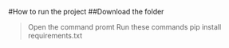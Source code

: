 #How to run the project
##Download the folder
>Open the command promt
>Run these commands
>pip install requirements.txt
